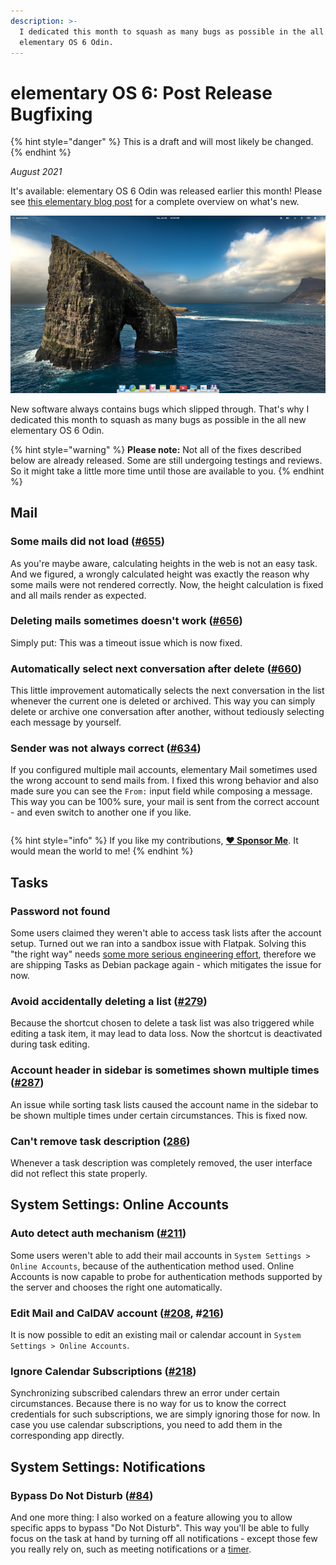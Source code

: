 ```yaml
---
description: >-
  I dedicated this month to squash as many bugs as possible in the all new
  elementary OS 6 Odin.
---
```


# elementary OS 6: Post Release Bugfixing

{% hint style="danger" %}
This is a draft and will most likely be changed.
{% endhint %}

_August 2021_

It's available: elementary OS 6 Odin was released earlier this month! Please see [this elementary blog post](https://blog.elementary.io/elementary-os-6-odin-released/) for a complete overview on what's new.

![elementary OS 6 Odin](../.gitbook/assets/elementary-os-6-odin.png)

New software always contains bugs which slipped through. That's why I dedicated this month to squash as many bugs as possible in the all new elementary OS 6 Odin.

{% hint style="warning" %}
**Please note:** Not all of the fixes described below are already released. Some are still undergoing testings and reviews. So it might take a little more time until those are available to you.
{% endhint %}

## Mail

### Some mails did not load  \([\#655](https://github.com/elementary/mail/pull/655)\)

As you're maybe aware, calculating heights in the web is not an easy task. And we figured, a wrongly calculated height was exactly the reason why some mails were not rendered correctly. Now, the height calculation is fixed and all mails render as expected.

### Deleting mails sometimes doesn't work \([\#656](https://github.com/elementary/mail/pull/656)\)

Simply put: This was a timeout issue which is now fixed.

### Automatically select next conversation after delete \([\#660](https://github.com/elementary/mail/pull/660)\)

This little improvement automatically selects the next conversation in the list whenever the current one is deleted or archived. This way you can simply delete or archive one conversation after another, without tediously selecting each message by yourself.

### Sender was not always correct \([\#634](https://github.com/elementary/mail/pull/634)\)

If you configured multiple mail accounts, elementary Mail sometimes used the wrong account to send mails from. I fixed this wrong behavior and also made sure you can see the `From:` input field while composing a message. This way you can be 100% sure, your mail is sent from the correct account - and even switch to another one if you like.

|  |  |
| :--- | :--- |


{% hint style="info" %}
If you like my contributions, [**❤️ Sponsor Me**](https://github.com/sponsors/marbetschar). It would mean the world to me!
{% endhint %}

## Tasks

### Password not found

Some users claimed they weren't able to access task lists after the account setup. Turned out we ran into a sandbox issue with Flatpak. Solving this "the right way" needs [some more serious engineering effort](https://github.com/elementary/switchboard-plug-onlineaccounts/issues/209), therefore we are shipping Tasks as Debian package again - which mitigates the issue for now.

### Avoid accidentally deleting a list \([\#279](https://github.com/elementary/tasks/pull/279)\)

Because the shortcut chosen to delete a task list was also triggered while editing a task item, it may lead to data loss. Now the shortcut is deactivated during task editing.

### Account header in sidebar is sometimes shown multiple times \([\#287](https://github.com/elementary/tasks/pull/287)\)

An issue while sorting task lists caused the account name in the sidebar to be shown multiple times under certain circumstances. This is fixed now.

### Can't remove task description \([286](https://github.com/elementary/tasks/pull/286)\)

Whenever a task description was completely removed, the user interface did not reflect this state properly.

## System Settings: Online Accounts

### Auto detect auth mechanism \([\#211](https://github.com/elementary/switchboard-plug-onlineaccounts/pull/211)\)

Some users weren't able to add their mail accounts in `System Settings > Online Accounts`, because of the authentication method used. Online Accounts is now capable to probe for authentication methods supported by the server and chooses the right one automatically.

### Edit Mail and CalDAV account \([\#208](https://github.com/elementary/switchboard-plug-onlineaccounts/pull/208), \#[216](https://github.com/elementary/switchboard-plug-onlineaccounts/pull/216)\)

It is now possible to edit an existing mail or calendar account in `System Settings > Online Accounts`.

### Ignore Calendar Subscriptions \([\#218](https://github.com/elementary/switchboard-plug-onlineaccounts/pull/218)\)

Synchronizing subscribed calendars threw an error under certain circumstances. Because there is no way for us to know the correct credentials for such subscriptions, we are simply ignoring those for now. In case you use calendar subscriptions, you need to add them in the corresponding app directly.

## System Settings: Notifications

### Bypass Do Not Disturb \([\#84](https://github.com/elementary/switchboard-plug-notifications/pull/84)\)

And one more thing: I also worked on a feature allowing you to allow specific apps to bypass "Do Not Disturb". This way you'll be able to fully focus on the task at hand by turning off all notifications - except those few you really rely on, such as meeting notifications or a [timer](https://appcenter.elementary.io/com.github.marbetschar.time-limit/).

